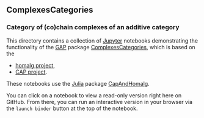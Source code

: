 ## ComplexesCategories

### Category of (co)chain complexes of an additive category

This directory contains a collection of
[Jupyter](https://jupyter.org/) notebooks demonstrating the
functionality of the [GAP](https://www.gap-system.org/) package
[ComplexesCategories](https://homalg-project.github.io/pkg/ComplexesCategories),
which is based on the

* [homalg project](https://homalg-project.github.io/prj/homalg_project),
* [CAP project](https://homalg-project.github.io/prj/CAP_project).

These notebooks use the [Julia](https://julialang.org/) package
[CapAndHomalg](https://github.com/homalg-project/CapAndHomalg.jl).

You can click on a notebook to view a read-only version right here on GitHub.
From there, you can run an interactive version in your browser via the `launch binder` button at the top of the notebook.
